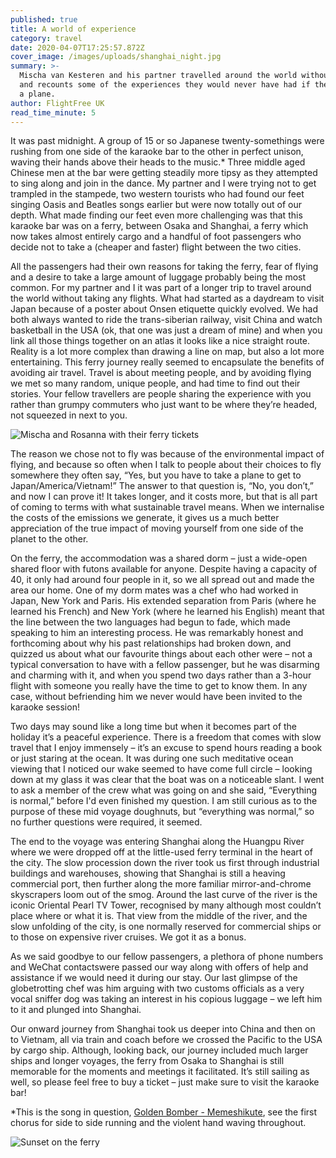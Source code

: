 ```yaml
---
published: true
title: A world of experience
category: travel
date: 2020-04-07T17:25:57.872Z
cover_image: /images/uploads/shanghai_night.jpg
summary: >-
  Mischa van Kesteren and his partner travelled around the world without flying,
  and recounts some of the experiences they would never have had if they'd used
  a plane.
author: FlightFree UK
read_time_minute: 5
---
```

It was past midnight. A group of 15 or so Japanese twenty-somethings were rushing from one side of the karaoke bar to the other in perfect unison, waving their hands above their heads to the music.* Three middle aged Chinese men at the bar were getting steadily more tipsy as they attempted to sing along and join in the dance. My partner and I were trying not to get trampled in the stampede, two western tourists who had found our feet singing Oasis and Beatles songs earlier but were now totally out of our depth. What made finding our feet even more challenging was that this karaoke bar was on a ferry, between Osaka and Shanghai, a ferry which now takes almost entirely cargo and a handful of foot passengers who decide not to take a (cheaper and faster) flight between the two cities.

All the passengers had their own reasons for taking the ferry, fear of flying and a desire to take a large amount of luggage probably being the most common. For my partner and I it was part of a longer trip to travel around the world without taking any flights. What had started as a daydream to visit Japan because of a poster about Onsen etiquette quickly evolved. We had both always wanted to ride the trans-siberian railway, visit China and watch basketball in the USA (ok, that one was just a dream of mine) and when you link all those things together on an atlas it looks like a nice straight route. Reality is a lot more complex than drawing a line on map, but also a lot more entertaining. This ferry journey really seemed to encapsulate the benefits of avoiding air travel. Travel is about meeting people, and by avoiding flying we met so many random, unique people, and had time to find out their stories. Your fellow travellers are people sharing the experience with you rather than grumpy commuters who just want to be where they’re headed, not squeezed in next to you.

![](/images/uploads/rosanna_and_mischa.jpg "Mischa and Rosanna with their ferry tickets")

The reason we chose not to fly was because of the environmental impact of flying, and because so often when I talk to people about their choices to fly somewhere they often say, “Yes, but you have to take a plane to get to Japan/America/Vietnam!” The answer to that question is, “No, you don’t,” and now I can prove it! It takes longer, and it costs more, but that is all part of coming to terms with what sustainable travel means. When we internalise the costs of the emissions we generate, it gives us a much better appreciation of the true impact of moving yourself from one side of the planet to the other.

On the ferry, the accommodation was a shared dorm – just a wide-open shared floor with futons available for anyone. Despite having a capacity of 40, it only had around four people in it, so we all spread out and made the area our home. One of my dorm mates was a chef who had worked in Japan, New York and Paris. His extended separation from Paris (where he learned his French) and New York (where he learned his English) meant that the line between the two languages had begun to fade, which made speaking to him an interesting process. He was remarkably honest and forthcoming about why his past relationships had broken down, and quizzed us about what our favourite things about each other were – not a typical conversation to have with a fellow passenger, but he was disarming and charming with it, and when you spend two days rather than a 3-hour flight with someone you really have the time to get to know them. In any case, without befriending him we never would have been invited to the karaoke session!

Two days may sound like a long time but when it becomes part of the holiday it’s a peaceful experience. There is a freedom that comes with slow travel that I enjoy immensely – it’s an excuse to spend hours reading a book or just staring at the ocean. It was during one such meditative ocean viewing that I noticed our wake seemed to have come full circle – looking down at my glass it was clear that the boat was on a noticeable slant. I went to ask a member of the crew what was going on and she said, “Everything is normal,” before I'd even finished my question. I am still curious as to the purpose of these mid voyage doughnuts, but “everything was normal,” so no further questions were required, it seemed.

The end to the voyage was entering Shanghai along the Huangpu River where we were dropped off at the little-used ferry terminal in the heart of the city. The slow procession down the river took us first through industrial buildings and warehouses, showing that Shanghai is still a heaving commercial port, then further along the more familiar mirror-and-chrome skyscrapers loom out of the smog. Around the last curve of the river is the iconic Oriental Pearl TV Tower, recognised by many although most couldn’t place where or what it is. That view from the middle of the river, and the slow unfolding of the city, is one normally reserved for commercial ships or to those on expensive river cruises. We got it as a bonus.

As we said goodbye to our fellow passengers, a plethora of phone numbers and WeChat contactswere passed our way along with offers of help and assistance if we would need it during our stay. Our last glimpse of the globetrotting chef was him arguing with two customs officials as a very vocal sniffer dog was taking an interest in his copious luggage – we left him to it and plunged into Shanghai.

Our onward journey from Shanghai took us deeper into China and then on to Vietnam, all via train and coach before we crossed the Pacific to the USA by cargo ship. Although, looking back, our journey included much larger ships and longer voyages, the ferry from Osaka to Shanghai is still memorable for the moments and meetings it facilitated. It’s still sailing as well, so please feel free to buy a ticket – just make sure to visit the karaoke bar!

\*This is the song in question, [Golden Bomber - Memeshikute](https://www.youtube.com/watch?v=A51ZsEVVAZA), see the first chorus for side to side running and the violent hand waving throughout.

![](/images/uploads/sunset.jpg "Sunset on the ferry")